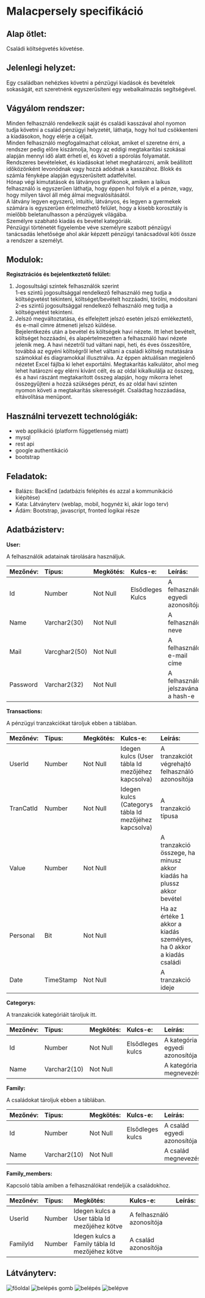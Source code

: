 Malacpersely specifikáció
=========================
## Alap ötlet:  
Családi költségvetés követése.
## Jelenlegi helyzet:  
Egy családban nehézkes követni a pénzügyi kiadások és bevételek sokaságát, ezt szeretnénk egyszerűsíteni egy webalkalmazás segítségével.
## Vágyálom rendszer:  
Minden felhasználó rendelkezik saját és családi kasszával ahol nyomon tudja követni a család pénzügyi helyzetét, láthatja, hogy hol tud csökkenteni a kiadásokon, hogy elérje a céljait.  
Minden felhasználó megfogalmazhat célokat, amiket el szeretne érni, a rendszer pedig előre kiszámolja, hogy az eddigi megtakarítási szokásai alapján mennyi idő alatt érheti el, és követi a spórolás folyamatát.  
Rendszeres bevételeket, és kiadásokat lehet meghatározni, amik beállított időközönként levonódnak vagy hozzá adódnak a kasszához.
Blokk és számla fényképe alapján egyszerűsített adatfelvitel.  
Hónap végi kimutatások és látványos grafikonok, amiken a laikus felhasználó is egyszerűen láthatja, hogy éppen hol folyik el a pénze, vagy, hogy milyen távol áll még álmai megvalósításától.  
A látvány legyen egyszerű, intuitív, látványos, és legyen a gyermekek számára is egyszerűen értelmezhető felület, hogy a kisebb korosztály is mielőbb beletanulhasson a pénzügyek világába.  
Személyre szabható kiadás és bevétel kategóriák.  
Pénzügyi történetét figyelembe véve személyre szabott pénzügyi tanácsadás lehetősége ahol akár képzett pénzügyi tanácsadóval köti össze a rendszer a személyt.  

## Modulok:
**Regisztrációs és bejelentkeztető felület:**  
1. Jogosultsági szintek felhasználók szerint  
	1-es szintű jogosultsággal rendelkező felhasználó meg tudja a költségvetést tekinteni, költséget/bevételt hozzáadni, törölni, módosítani  
	2-es szintű jogosultsággal rendelkező felhasználó meg tudja a költségvetést tekinteni.
2. Jelszó megváltoztatása, és elfelejtett jelszó esetén jelszó emlékeztető, és e-mail címre átmeneti jelszó küldése.  
Bejelentkezés után a bevétel és költségek havi nézete. Itt lehet bevételt, költséget hozzáadni, és alapértelmezetten a felhasználó havi nézete jelenik meg. A havi nézetről tud váltani napi, heti, és éves összesítőre, továbbá az egyéni költségről lehet váltani a családi költség mutatására számokkal és diagramokkal illusztrálva. Az éppen aktuálisan megjelenő nézetet Excel fájlba ki lehet exportálni.
Megtakarítás kalkulátor, ahol meg lehet határozni egy elérni kívánt célt, és az oldal kikalkulálja az összeg, és a havi rászánt megtakarított összeg alapján, hogy mikorra lehet összegyűjteni a hozzá szükséges pénzt, és az oldal havi szinten nyomon követi a megtakarítás sikerességét.
Családtag hozzáadása, eltávolítása menüpont.

## Használni tervezett technológiák:
* web applikáció (platform függetlenség miatt)
* mysql
* rest api
* google authentikáció
* bootstrap

## Feladatok:
* Balázs: BackEnd (adatbázis felépítés és azzal a kommunikáció kiépítése)
* Kata: Látványterv (weblap, mobil, hogynéz ki, akár logo terv)
* Ádám: Bootstrap, javascript, fronted logikai része

## Adatbázisterv:
**User:**

A felhasználók adatainak tárolására használjuk.

|Mezőnév:|Típus:|Megkötés:|Kulcs-e:|Leírás:|
|:-------|:-----|:--------|:-------|:------|
|Id|Number|Not Null|Elsődleges Kulcs|A felhasználó egyedi azonosítója|
|Name|Varchar2(30)|Not Null||A felhasználó neve|
|Mail|Varcghar2(50)|Not Null||A felhasználó e-mail címe|
|Password|Varchar2(32)|Not Null||A felhasználó jelszavának a hash-e|

**Transactions:**  

A pénzügyi tranzakciókat tároljuk ebben a táblában.

|Mezőnév:|Típus:|Megkötés:|Kulcs-e:|Leírás:|
|:-------|:-----|:--------|:-------|:------|
|UserId|Number|Not Null|Idegen kulcs (User tábla Id mezőjéhez kapcsolva)|A tranzakciót végrehajtó felhasználó azonosítója|
|TranCatId|Number|Not Null|Idegen kulcs (Categorys tábla Id mezőjéhez kapcsolva)|A tranzakció típusa|
|Value|Number|Not Null||A tranzakció összege, ha minusz akkor kiadás ha plussz akkor bevétel|
|Personal|Bit|Not Null||Ha az értéke 1 akkor a kiadás személyes, ha 0 akkor a kiadás családi|
|Date|TimeStamp|Not Null||A tranzakció ideje|

**Categorys:**  

A tranzakciók kategóriáit tároljuk itt.

|Mezőnév:|Típus:|Megkötés:|Kulcs-e:|Leírás:|
|:-------|:-----|:--------|:-------|:------|
|Id|Number|Not Null|Elsődleges kulcs|A kategória egyedi azonosítója|
|Name|Varchar2(10)|Not Null||A kategória megnevezése|

**Family:**  

A családokat tároljuk ebben a táblában.

|Mezőnév:|Típus:|Megkötés:|Kulcs-e:|Leírás:|
|:-------|:-----|:--------|:-------|:------|
|Id|Number|Not Null|Elsődleges kulcs|A család egyedi azonosítója|
|Name|Varchar2(10)|Not Null||A család megnevezése|

**Family_members:**  

Kapcsoló tábla amiben a felhasználókat rendeljük a családokhoz.

|Mezőnév:|Típus:|Megkötés:|Kulcs-e:|Leírás:|
|:-------|:-----|:--------|:-------|:------|
|UserId|Number|Idegen kulcs a User tábla Id mezőjéhez kötve|A felhasználó azonosítója|
|FamilyId|Number|Idegen kulcs a Family tábla Id mezőjéhez kötve|A család azonosítója|
	

## Látványterv:

![főoldal](https://github.com/MrN00b1101/Malacpersely/blob/master/home.png)
![belépés gomb](https://github.com/MrN00b1101/Malacpersely/blob/master/homeLogBtn.png)
![belépés](https://github.com/MrN00b1101/Malacpersely/blob/master/login.png)
![belépve](https://github.com/MrN00b1101/Malacpersely/blob/master/loggedIn.png)

